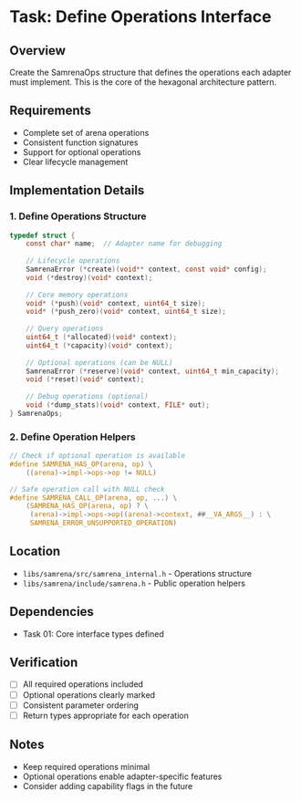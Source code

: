 # Task: Define Operations Interface

## Overview
Create the SamrenaOps structure that defines the operations each adapter must implement. This is the core of the hexagonal architecture pattern.

## Requirements
- Complete set of arena operations
- Consistent function signatures
- Support for optional operations
- Clear lifecycle management

## Implementation Details

### 1. Define Operations Structure
```c
typedef struct {
    const char* name;  // Adapter name for debugging
    
    // Lifecycle operations
    SamrenaError (*create)(void** context, const void* config);
    void (*destroy)(void* context);
    
    // Core memory operations
    void* (*push)(void* context, uint64_t size);
    void* (*push_zero)(void* context, uint64_t size);
    
    // Query operations
    uint64_t (*allocated)(void* context);
    uint64_t (*capacity)(void* context);
    
    // Optional operations (can be NULL)
    SamrenaError (*reserve)(void* context, uint64_t min_capacity);
    void (*reset)(void* context);
    
    // Debug operations (optional)
    void (*dump_stats)(void* context, FILE* out);
} SamrenaOps;
```

### 2. Define Operation Helpers
```c
// Check if optional operation is available
#define SAMRENA_HAS_OP(arena, op) \
    ((arena)->impl->ops->op != NULL)

// Safe operation call with NULL check
#define SAMRENA_CALL_OP(arena, op, ...) \
    (SAMRENA_HAS_OP(arena, op) ? \
     (arena)->impl->ops->op((arena)->context, ##__VA_ARGS__) : \
     SAMRENA_ERROR_UNSUPPORTED_OPERATION)
```

## Location
- `libs/samrena/src/samrena_internal.h` - Operations structure
- `libs/samrena/include/samrena.h` - Public operation helpers

## Dependencies
- Task 01: Core interface types defined

## Verification
- [ ] All required operations included
- [ ] Optional operations clearly marked
- [ ] Consistent parameter ordering
- [ ] Return types appropriate for each operation

## Notes
- Keep required operations minimal
- Optional operations enable adapter-specific features
- Consider adding capability flags in the future